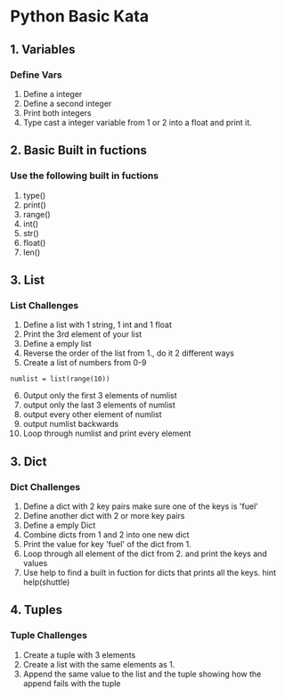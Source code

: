 # Python Basic Kata

## 1. Variables

### Define Vars

1. Define a integer
2. Define a second integer
3. Print both integers
4. Type cast a integer variable from 1 or 2 into a float and print it.

## 2. Basic Built in fuctions

### Use the following built in fuctions

1. type()
2. print()
3. range()
4. int()
5. str()
6. float()
7. len()

## 3. List

### List Challenges

1. Define a list with 1 string, 1 int and 1 float
2. Print the 3rd element of your list
3. Define a emply list
4. Reverse the order of the list from 1., do it 2 different ways
5. Create a list of numbers from 0-9
```
numlist = list(range(10))
```
6. 0utput only the first 3 elements of numlist
7. output only the last 3 elements of numlist
8. output every other element of numlist
9. output numlist backwards
10.  Loop through numlist and print every element

## 3. Dict

### Dict Challenges

1. Define a dict with 2 key pairs make sure one of the keys is 'fuel'
2. Define another dict with 2 or more key pairs
3. Define a emply Dict
4. Combine dicts from 1 and 2 into one new dict
5. Print the value for key 'fuel' of the dict from 1.
6. Loop through all element of the dict from 2. and print the keys and values
7. Use help to find a built in fuction for dicts that prints all the keys. hint help(shuttle)

## 4. Tuples

### Tuple Challenges

1. Create a tuple with 3 elements
2. Create a list with the same elements as 1.
3. Append the same value to the list and the tuple showing how the append fails with the tuple